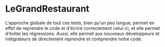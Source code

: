 # LeGrandRestaurant
L'approche globale de tout ces tests, bien qu'un peu longue, permet en effet de reprendre le code et d'écrire correctement celui-ci, et elle permet d'éviter les régressions. Aussi, elle permet aux nouveaux développeurs et intégrateurs de directement reprendre et comprendre notre code.
